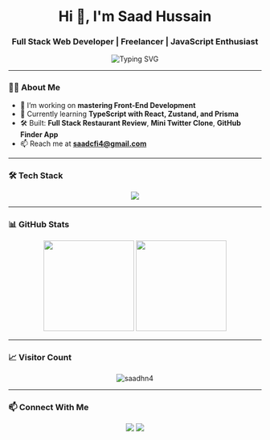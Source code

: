 <h1 align="center">Hi 👋, I'm Saad Hussain</h1>
<h3 align="center">Full Stack Web Developer | Freelancer | JavaScript Enthusiast</h3>

<p align="center">
  <img src="https://readme-typing-svg.herokuapp.com?font=Fira+Code&pause=1000&center=true&vCenter=true&width=435&lines=Full+Stack+Developer;MERN+Stack+Specialist;Freelancer+from+U.A.E" alt="Typing SVG" />
</p>

---

### 👨‍💻 About Me

- 🔭 I’m working on **mastering Front-End Development**
- 🌱 Currently learning **TypeScript with React, Zustand, and Prisma**
- 🛠️ Built: **Full Stack Restaurant Review**, **Mini Twitter Clone**, **GitHub Finder App**
- 📫 Reach me at **saadcfi4@gmail.com**

---

### 🛠️ Tech Stack

<p align="center">
  <img src="https://skillicons.dev/icons?i=html,css,js,ts,react,tailwind,nodejs,express,mongodb,git,github,vscode,postman" />
</p>

---

### 📊 GitHub Stats

<p align="center">
  <img src="https://github-readme-stats.vercel.app/api?username=saadhn4&show_icons=true&theme=radical" height="180" />
  <img src="https://github-readme-stats.vercel.app/api/top-langs/?username=saadhn4&layout=compact&theme=radical" height="180" />
</p>

---

### 📈 Visitor Count

<p align="center">
  <img src="https://komarev.com/ghpvc/?username=saadhn4&label=Profile+Views&color=brightgreen&style=flat" alt="saadhn4" />
</p>

---

### 📫 Connect With Me

<p align="center">
  <a href="mailto:saadcfi4@gmail.com"><img src="https://img.shields.io/badge/Gmail-saadcfi4%40gmail.com-red?style=flat-square&logo=gmail" /></a>
  <a href="https://linkedin.com/in/saadhussain04"><img src="https://img.shields.io/badge/LinkedIn-saadhussain04-blue?style=flat-square&logo=linkedin" /></a>
</p>
